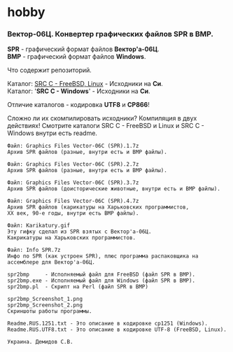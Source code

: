 # hobby
### Вектор-06Ц. Конвертер графических файлов SPR в BMP.

**SPR** - графический формат файлов **Вектор'а-06Ц**.
<br>
**BMP** - графический формат файлов **Windows**.

Что содержит репозиторий.
    
Каталог: [SRC C - FreeBSD, Linux](https://github.com/drilnet/vector-06c-spr2bmp/tree/master/SRC%20C%20-%20FreeBSD%2C%20Linux) - Исходники на **Си**.
<br>
Каталог: '**SRC C - Windows**'        - Исходники на **Си**.

Отличие каталогов - кодировка **UTF8** и **CP866**!

Сложно ли их скомпилировать исходники? Компиляция в двух действиях!
Смотрите каталоги SRC C - FreeBSD и Linux и SRC C - Windows
внутри есть readme.

    Файл: Graphics Files Vector-06C (SPR).1.7z
    Архив SPR файлов (разные, внутри есть и BMP файлы).

    Файл: Graphics Files Vector-06C (SPR).2.7z
    Архив SPR файлов (разные, внутри есть и BMP файлы).

    Файл: Graphics Files Vector-06C (SPR).3.7z
    Архив SPR файлов (доисторические животные, внутри есть и BMP файлы).

    Файл: Graphics Files Vector-06C (SPR).4.7z
    Архив SPR файлов (карикатуры на Харьковских программистов,
    ХХ век, 90-е годы, внутри есть BMP файлы).

    Файл: Karikatury.gif
    Эту гифку сделал из SPR взятых с Вектор'а-06Ц.
    Какрикатуры на Харьковских программистов.

    Файл: Info SPR.7z
    Инфо по SPR (как устроен SPR), плюс программа распаковщика на
    ассемблере для Вектор'а-06Ц.

    spr2bmp     - Исполняемый файл для FreeBSD (файл SPR в BMP).
    spr2bmp.exe - Исполняемый файл для Windows (файл SPR в BMP).
    spr2bmp.pl  - Скрипт на Perl (файл SPR в BMP)

    spr2bmp_Screenshot_1.png
    spr2bmp_Screenshot_2.png
    Скриншоты работы программы.

    Readme.RUS.1251.txt - Это описание в кодировке cp1251 (Windows).
    Readme.RUS.UTF8.txt - Это описание в кодировке UTF-8 (FreeBSD, Linux).

    Украина. Демидов С.В.
